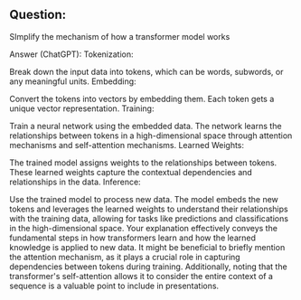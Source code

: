 ## Question: 
SImplify the mechanism of how a transformer model works

Answer (ChatGPT): 
Tokenization:

Break down the input data into tokens, which can be words, subwords, or any meaningful units.
Embedding:

Convert the tokens into vectors by embedding them. Each token gets a unique vector representation.
Training:

Train a neural network using the embedded data. The network learns the relationships between tokens in a high-dimensional space through attention mechanisms and self-attention mechanisms.
Learned Weights:

The trained model assigns weights to the relationships between tokens. These learned weights capture the contextual dependencies and relationships in the data.
Inference:

Use the trained model to process new data. The model embeds the new tokens and leverages the learned weights to understand their relationships with the training data, allowing for tasks like predictions and classifications in the high-dimensional space.
Your explanation effectively conveys the fundamental steps in how transformers learn and how the learned knowledge is applied to new data. It might be beneficial to briefly mention the attention mechanism, as it plays a crucial role in capturing dependencies between tokens during training. Additionally, noting that the transformer's self-attention allows it to consider the entire context of a sequence is a valuable point to include in presentations.

